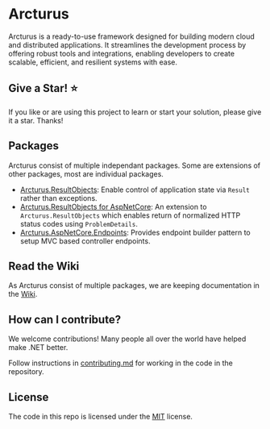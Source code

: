 # Arcturus
Arcturus is a ready-to-use framework designed for building modern cloud and distributed applications. It streamlines the development process by offering robust tools and integrations, enabling developers to create scalable, efficient, and resilient systems with ease.

## Give a Star! :star:

If you like or are using this project to learn or start your solution, please give it a star. Thanks!

## Packages
Arcturus consist of multiple independant packages. Some are extensions of other packages, most are individual packages.

* [Arcturus.ResultObjects](https://github.com/cloudfy/Arcturus/wiki/ResultObjects): Enable control of application state via `Result` rather than exceptions.
* [Arcturus.ResultObjects for AspNetCore](https://github.com/cloudfy/Arcturus/wiki/ResultObjects-(AspNetCore-extension)): An extension to `Arcturus.ResultObjects` which enables return of normalized HTTP status codes using `ProblemDetails`.
* [Arcturus.AspNetCore.Endpoints](https://github.com/cloudfy/Arcturus/wiki/Endpoints-(AspNetCore)): Provides endpoint builder pattern to setup MVC based controller endpoints.

## Read the Wiki
As Arcturus consist of multiple packages, we are keeping documentation in the [Wiki](https://github.com/cloudfy/Arcturus/wiki).

## How can I contribute?
We welcome contributions! Many people all over the world have helped make .NET better.

Follow instructions in [contributing.md](contributing.md) for working in the code in the repository.

## License
The code in this repo is licensed under the [MIT](LICENSE.TXT) license.
